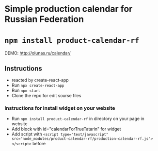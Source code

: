 # Simple production calendar for Russian Federation

# `npm install product-calendar-rf`

DEMO: http://olunas.ru/calendar/

## Instructions 

* reacted by create-react-app
* Run `npx create-react-app`
* Run `npm start`
* Clone the repo for edit sourse files

### Instructions for install widget on your website

* Run `npm install product-calendar-rf` in directory on your page in website
* Add block with id="calendarForTrueTatarin" for widget 
* Add script with `<script type="text/javascript" src="node_modules/product-calendar-rf/production-calendar-rf.js"></script>` before </body>
